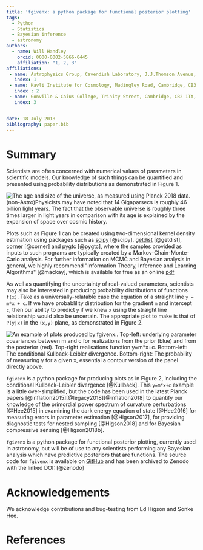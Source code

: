 ```yaml
---
title: 'fgivenx: a python package for functional posterior plotting'
tags:
  - Python
  - Statistics
  - Bayesian inference
  - astronomy
authors:
  - name: Will Handley
    orcid: 0000-0002-5866-0445
    affiliation: "1, 2, 3"
affiliations:
 - name: Astrophysics Group, Cavendish Laboratory, J.J.Thomson Avenue, Cambridge, CB3 0HE, UK
   index: 1
 - name: Kavli Institute for Cosmology, Madingley Road, Cambridge, CB3 0HA, UK
   index : 2
 - name: Gonville & Caius College, Trinity Street, Cambridge, CB2 1TA, UK
   index: 3


date: 18 July 2018
bibliography: paper.bib
---
```


# Summary

Scientists are often concerned with numerical values of parameters in
scientific models. Our knowledge of such things can be quantified and presented
using probability distributions as demonstrated in Figure 1.

![The age and size of the universe, as measured using Planck 2018 data.
(non-Astro)Physicists may have noted that 14 Gigaparsecs is roughly 46 billion
light years. The fact that the observable universe is roughly three times
larger in light years in comparison with its age is explained by the expansion
of space over cosmic history.](planck.png) 

Plots such as Figure 1 can be created using two-dimensional kernel density
estimation using packages such as
[scipy](https://docs.scipy.org/doc/scipy/reference/generated/scipy.stats.gaussian_kde.html)
[@scipy], [getdist](http://getdist.readthedocs.io/en/latest/intro.html)
[@getdist], [corner](https://corner.readthedocs.io/en/latest/) [@corner] and
[pygtc](https://pygtc.readthedocs.io/en/latest/) [@pygtc], where the samples
provided as inputs to such programs are typically created by a
Markov-Chain-Monte-Carlo analysis. For further information on MCMC and Bayesian
analysis in general, we highly recommend "Information Theory, Inference and
Learning Algorithms" [@mackay], which is available for free as an online
[pdf](http://www.inference.org.uk/itprnn/book.html)

As well as quantifying the uncertainty of real-valued parameters, scientists
may also be interested in producing probability distributions of functions
``f(x)``. Take as a universally-relatable case the equation of a straight line
``y = m*x + c``. If we have probablility distribution for the gradient ``m``
and intercept ``c``, then our ability to predict ``y`` if we knew ``x``
using the straight line relationship would also be uncertain. The appropriate
plot to make is that of ``P(y|x)`` in the ``(x,y)`` plane, as demonstrated in
Figure 2.

![An example of plots produced by fgivenx..
Top-left: underlying parameter covariances between ``m`` and ``c`` for
realizations from the prior (blue) and from the posterior (red). 
Top-right realisations function ``y=m*x+c``. 
Bottom-left: The conditional Kullback-Leibler divergence. 
Bottom-right: The probability of measuring y for a given x, essential a contour
version of the panel directly above.
](figure.png) 

``fgivenx`` is a python package for producing plots as in Figure 2, including
the conditional Kullback-Leibler divergence [@Kullback]. This ``y=m*x+c``
example is a little over-simplified, but the code has been used in the latest
Planck papers [@inflation2015][@legacy2018][@inflation2018] to quantify our
knowledge of the primordial power spectrum of curvature perturbations
[@Hee2015] in examining the dark energy equation of state [@Hee2016] for
measuring errors in parameter estimation [@Higson2017], for providing
diagnostic tests for nested sampling [@Higson2018] and for Bayesian compressive
sensing [@Higson2018b].

``fgivenx`` is a python package for functional posterior plotting, currently
used in astronomy, but will be of use to any scientists performing any Bayesian
analysis which have predictive posteriors that are functions. The source code
for ``fgivenx`` is available on
[GitHub](https://github.com/williamjameshandley/fgivenx) and has been archived to
Zenodo with the linked DOI: [@zenodo] 

# Acknowledgements

We acknowledge contributions and bug-testing from Ed Higson and Sonke Hee.

# References
